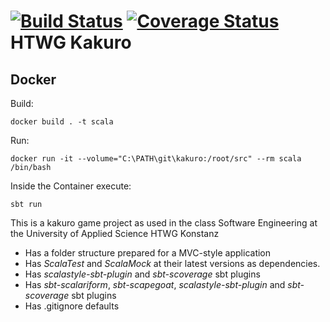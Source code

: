 
[![Build Status](https://travis-ci.org/AvasDream/de.htwg.se.kakuro.svg?branch=master)](https://travis-ci.org/AvasDream/de.htwg.se.kakuro)
[![Coverage Status](https://coveralls.io/repos/github/AvasDream/de.htwg.se.kakuro/badge.svg?branch=master)](https://coveralls.io/github/AvasDream/de.htwg.se.kakuro?branch=master)
HTWG Kakuro
=========================


## Docker

Build:

`docker build . -t scala`

Run:

`docker run -it --volume="C:\PATH\git\kakuro:/root/src" --rm scala /bin/bash`

Inside the Container execute:

`sbt run`



This is a kakuro game project as used in the
class Software Engineering at the University of Applied Science HTWG Konstanz

* Has a folder structure prepared for a MVC-style application
* Has *ScalaTest* and *ScalaMock* at their latest versions as dependencies.
* Has *scalastyle-sbt-plugin* and *sbt-scoverage* sbt plugins
* Has *sbt-scalariform*, *sbt-scapegoat*, *scalastyle-sbt-plugin* and *sbt-scoverage* sbt plugins
* Has .gitignore defaults
